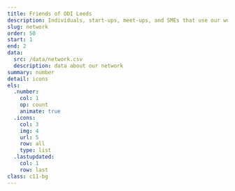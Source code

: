 ```yaml
---
title: Friends of ODI Leeds
description: Individuals, start-ups, meet-ups, and SMEs that use our workspace and collaborate with us
slug: network
order: 50
start: 1
end: 2
data:
  src: /data/network.csv
  description: data about our network
summary: number
detail: icons
els:
  .number:
    col: 1
    op: count
    animate: true
  .icons:
    col: 3
    img: 4
    url: 5
    row: all
    type: list
  .lastupdated:
    col: 1
    row: last
class: c11-bg
---
```


